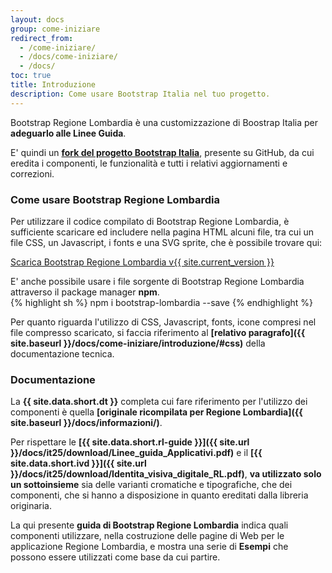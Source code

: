 ```yaml
---
layout: docs
group: come-iniziare
redirect_from:
  - /come-iniziare/
  - /docs/come-iniziare/
  - /docs/
toc: true
title: Introduzione
description: Come usare Bootstrap Italia nel tuo progetto.
---
```


Bootstrap Regione Lombardia è una customizzazione di Boostrap Italia per **adeguarlo alle Linee Guida**.

E' quindi un **[fork del progetto Bootstrap Italia](https://github.com/italia/bootstrap-italia/network/members)**, presente su GitHub, da cui eredita i componenti, le funzionalità e tutti i relativi aggiornamenti e correzioni.


### Come usare Bootstrap Regione Lombardia
Per utilizzare il codice compilato di Bootstrap Regione Lombardia, è sufficiente scaricare ed includere nella pagina HTML alcuni file, tra cui un file CSS, un Javascript, i fonts e una SVG sprite, che è possibile trovare qui:

<a href="https://github.com/RegioneLombardia/bootstrap-lombardia/releases/download/v{{ site.current_version }}/bootstrap-lombardia.zip" class="btn btn-primary">Scarica Bootstrap Regione Lombardia v{{ site.current_version }}</a>

E' anche possibile usare i file sorgente di Bootstrap Regione Lombardia attraverso il package manager **npm**.  
{% highlight sh %}
npm i bootstrap-lombardia --save
{% endhighlight %}

Per quanto riguarda l'utilizzo di CSS, Javascript, fonts, icone compresi nel file compresso scaricato, si faccia riferimento al **[relativo paragrafo]({{ site.baseurl }}/docs/come-iniziare/introduzione/#css)** della documentazione tecnica.  


### Documentazione
La **{{ site.data.short.dt }}** completa cui fare riferimento per l'utilizzo dei componenti è quella **[originale ricompilata per Regione Lombardia]({{ site.baseurl }}/docs/informazioni/)**.    

Per rispettare le **[{{ site.data.short.rl-guide }}]({{ site.url }}/docs/it25/download/Linee_guida_Applicativi.pdf)** e il **[{{ site.data.short.ivd }}]({{ site.url }}/docs/it25/download/Identita_visiva_digitale_RL.pdf)**, **va utilizzato solo un sottoinsieme** sia delle varianti cromatiche e tipografiche, che dei componenti, che si hanno a disposizione in quanto ereditati dalla libreria originaria.

La qui presente **guida di Bootstrap Regione Lombardia** indica quali componenti utilizzare, nella costruzione delle pagine di Web per le applicazione Regione Lombardia, e mostra una serie di **Esempi** che possono essere utilizzati come base da cui partire.
